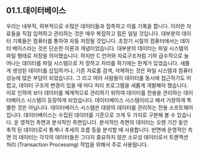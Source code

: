 ## 01.1.데이터베이스 
우리는 내부적, 외부적으로 수많은 데이터들과 접촉하고 이를 기록을 합니다. 이러한 자 료들을 직접 입력하고 관리하는 것은 매우 복잡하고 힘든 일일 것입니다. 대부분의 데이 터 기록들은 컴퓨터를 통하여 자동 저장될 것입니다. 초창기 시절의 컴퓨터에서는 데이터 베이스라는 것은 단순한 이론과 개념이었습니다. 대부분의 데이터는 파일 시스템의 파일 형태로 저장을 의미했습니다. 
하지만 C 언어와 자료구조처럼 기하 급수적으로 늘어나는 데이터를 파일 시스템으로 저 장하고 처리를 하기에는 한계가 있었습니다. 새롭게 생성된 데이터를 삽입하거나, 기존 자료를 검색, 삭제하는 것은 파일 시스템과 컴퓨터 성능에 많은 부담이 되었습니다. 그 리고 여러 사람들이 데이터를 동시에 접근하기도 어렵고, 데이터 구조의 변경이 있을 때 마다 처리 프로그램을 새롭게 개발해야 했습니다. 
이로 인하여 보다 데이터를 체계적으로 관리하기 위하여 데이터를 전용을 관리하는 데이 터베이스 시스템이 등장하게 되었습니다. 데이터베이스 시스템이라고 해서 거창하게 특 별한 것은 아닙니다. 데이터베이스 시스템은 대량의 데이터를 관리하는 전용 소프트웨어 입니다. 
데이터베이스는 수집된 데이터를 기준으로 크게 두 가지로 구분해 볼 수 있습니다. 운 영적인 측면과 분석적인 측면입니다. 분석적인 측면의 데이터는 오랜 기간 동안 축적 된 데이터로서 통계나 추세의 흐름 등을 분석할 때 사용합니다. 반면에 운영적인 측면 의 데이터는 각각의 데이터들은 그다지 중요하지 않은 소모성 데이터로서 트랜잭션 처리 (Transaction Processing) 작업을 위해서 주로 사용됩니다. 